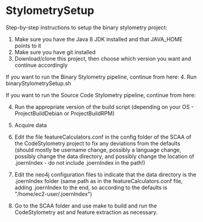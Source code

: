 # StylometrySetup
Step-by-step instructions to setup the binary stylometry project:
1.  Make sure you have the Java 8 JDK installed and that JAVA_HOME points to it
2.  Make sure you have git installed
3.  Download/clone this project, then choose which version you want and continue accordingly

If you want to run the Binary Stylometry pipeline, continue from here:
4. Run binaryStylometrySetup.sh

If you want to run the Source Code Stylometry pipeline, continue from here:

4.  Run the appropriate version of the build script (depending on your OS - ProjectBuildDebian or ProjectBuildRPM)

5.  Acquire data
6.  Edit the file featureCalculators.conf in the config folder of the SCAA of the CodeStylometry project to fix any deviations from the defaults (should mostly be username change, possibly a language change, possibly change the data directory, and possibly change the location of .joernIndex - do not include .joernIndex in the path!)
7.  Edit the neo4j configuration files to indicate that the data directory is the .joernIndex folder (same path as in the featureCalculators.conf file, adding .joernIndex to the end, so according to the defaults is "/home/ec2-user/.joernIndex")
8.  Go to the SCAA folder and use make to build and run the CodeStylometry ast and feature extraction as necessary.

